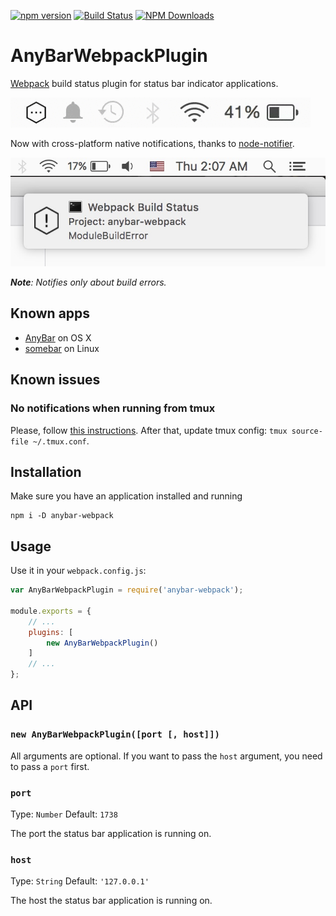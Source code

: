 [![npm version](https://badge.fury.io/js/anybar-webpack.svg)](http://badge.fury.io/js/anybar-webpack)
[![Build Status](https://travis-ci.org/roman01la/anybar-webpack.svg?branch=master)](https://travis-ci.org/roman01la/anybar-webpack)
[![NPM Downloads](https://img.shields.io/npm/dm/anybar-webpack.svg?style=flat)](https://www.npmjs.org/package/anybar-webpack)

# AnyBarWebpackPlugin
[Webpack](http://webpack.github.io/) build status plugin for status bar indicator applications.

![anybar webpack plugin animated gif demo](anybar-webpack.gif)

Now with cross-platform native notifications, thanks to [node-notifier](https://github.com/mikaelbr/node-notifier).

![anybar webpack plugin notification demo](notification.jpg)

*__Note__: Notifies only about build errors.*

## Known apps

- [AnyBar](https://github.com/tonsky/AnyBar) on OS X
- [somebar](https://github.com/limpbrains/somebar) on Linux

## Known issues

### No notifications when running from tmux
Please, follow [this instructions](https://github.com/julienXX/terminal-notifier/issues/115#issuecomment-104214742). After that, update tmux config: `tmux source-file ~/.tmux.conf`.

## Installation

Make sure you have an application installed and running

```
npm i -D anybar-webpack
```

## Usage

Use it in your `webpack.config.js`:

```javascript
var AnyBarWebpackPlugin = require('anybar-webpack');

module.exports = {
    // ...
    plugins: [
        new AnyBarWebpackPlugin()
    ]
    // ...
};
```

## API

### `new AnyBarWebpackPlugin([port [, host]])`
All arguments are optional. If you want to pass the `host` argument, you need to pass a `port` first.

### `port`
Type: `Number`
Default: `1738`

The port the status bar application is running on.

### `host`
Type: `String`
Default: `'127.0.0.1'`

The host the status bar application is running on.
